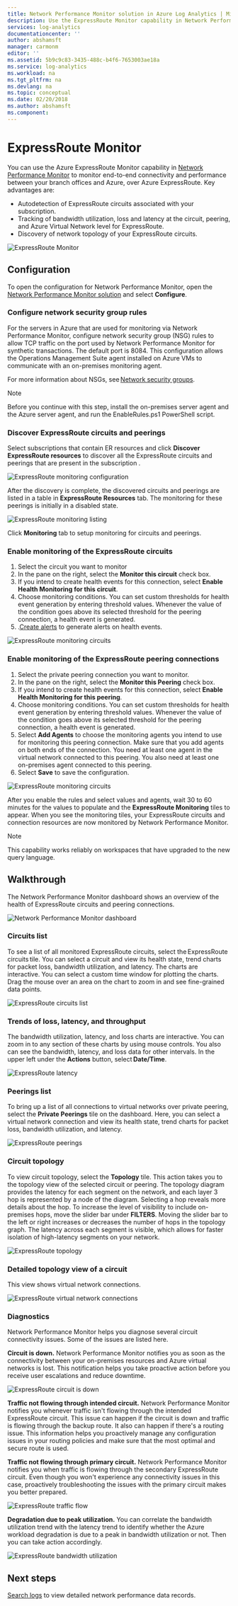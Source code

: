 ```yaml
---
title: Network Performance Monitor solution in Azure Log Analytics | Microsoft Docs
description: Use the ExpressRoute Monitor capability in Network Performance Monitor to monitor end-to-end connectivity and performance between your branch offices and Azure, over Azure ExpressRoute.
services: log-analytics
documentationcenter: ''
author: abshamsft
manager: carmonm
editor: ''
ms.assetid: 5b9c9c83-3435-488c-b4f6-7653003ae18a
ms.service: log-analytics
ms.workload: na
ms.tgt_pltfrm: na
ms.devlang: na
ms.topic: conceptual
ms.date: 02/20/2018
ms.author: abshamsft
ms.component: 
---
```


# ExpressRoute Monitor

You can use the Azure ExpressRoute Monitor capability in [Network Performance Monitor](log-analytics-network-performance-monitor.md) to monitor end-to-end connectivity and performance between your branch offices and Azure, over Azure ExpressRoute. Key advantages are: 

- Autodetection of ExpressRoute circuits associated with your subscription.
- Tracking of bandwidth utilization, loss and latency at the circuit, peering, and Azure Virtual Network level for ExpressRoute.
- Discovery of network topology of your ExpressRoute circuits.

![ExpressRoute Monitor](media/log-analytics-network-performance-monitor/expressroute-intro.png)

## Configuration 
To open the configuration for Network Performance Monitor, open the [Network Performance Monitor solution](log-analytics-network-performance-monitor.md) and select **Configure**.

### Configure network security group rules 
For the servers in Azure that are used for monitoring via Network Performance Monitor, configure network security group (NSG) rules to allow TCP traffic on the port used by Network Performance Monitor for synthetic transactions. The default port is 8084. This configuration allows the Operations Management Suite agent installed on Azure VMs to communicate with an on-premises monitoring agent. 

For more information about NSGs, see [Network security groups](../virtual-network/manage-network-security-group.md). 

>[!NOTE]
> Before you continue with this step, install the on-premises server agent and the Azure server agent, and run the EnableRules.ps1 PowerShell script. 

 ### Discover ExpressRoute circuits and peerings 
 
Select subscriptions that contain ER resources and click **Discover ExpressRoute resources** to discover all the ExpressRoute circuits and peerings that are present in the subscription .

![ExpressRoute monitoring configuration](media/log-analytics-network-performance-monitor/erm-multisub-discovery.png)

After the discovery is complete, the discovered circuits and peerings are listed in a table in **ExpressRoute Resources** tab. The monitoring for these peerings is initially in a disabled state. 

![ExpressRoute monitoring listing](media/log-analytics-network-performance-monitor/erm-multisub-erres.png)

Click **Monitoring** tab to setup monitoring for circuits and peerings.

### Enable monitoring of the ExpressRoute circuits 
1. Select the circuit you want to monitor
2. In the pane on the right, select the **Monitor this circuit** check box. 
3. If you intend to create health events for this connection, select **Enable Health Monitoring for this circuit**. 
4. Choose monitoring conditions. You can set custom thresholds for health event generation by entering threshold values. Whenever the value of the condition goes above its selected threshold for the peering connection, a health event is generated. 
5. .[Create alerts](https://docs.microsoft.com/en-us/azure/azure-monitor/insights/network-performance-monitor#alerts) to generate alerts on health events. 

![ExpressRoute monitoring circuits](media/log-analytics-network-performance-monitor/erm-multisub-monitoring-circuit.png)


### Enable monitoring of the ExpressRoute peering connections 

1. Select the private peering connection you want to monitor.
2. In the pane on the right, select the **Monitor this Peering** check box. 
3. If you intend to create health events for this connection, select **Enable Health Monitoring for this peering**. 
4. Choose monitoring conditions. You can set custom thresholds for health event generation by entering threshold values. Whenever the value of the condition goes above its selected threshold for the peering connection, a health event is generated. 
5. Select **Add Agents** to choose the monitoring agents you intend to use for monitoring this peering connection. Make sure that you add agents on both ends of the connection. You need at least one agent in the virtual network connected to this peering. You also need at least one on-premises agent connected to this peering. 
6. Select **Save** to save the configuration. 

![ExpressRoute monitoring circuits](media/log-analytics-network-performance-monitor/erm-multisub-monitoring-peerings.png)


After you enable the rules and select values and agents, wait 30 to 60 minutes for the values to populate and the **ExpressRoute Monitoring** tiles to appear. When you see the monitoring tiles, your ExpressRoute circuits and connection resources are now monitored by Network Performance Monitor. 

>[!NOTE]
> This capability works reliably on workspaces that have upgraded to the new query language.

## Walkthrough 

The Network Performance Monitor dashboard shows an overview of the health of ExpressRoute circuits and peering connections. 

![Network Performance Monitor dashboard](media/log-analytics-network-performance-monitor/npm-dashboard-expressroute.png) 

### Circuits list 

To see a list of all monitored ExpressRoute circuits, select the ExpressRoute circuits tile. You can select a circuit and view its health state, trend charts for packet loss, bandwidth utilization, and latency. The charts are interactive. You can select a custom time window for plotting the charts. Drag the mouse over an area on the chart to zoom in and see fine-grained data points. 

![ExpressRoute circuits list](media/log-analytics-network-performance-monitor/expressroute-circuits.png) 

### Trends of loss, latency, and throughput 

The bandwidth utilization, latency, and loss charts are interactive. You can zoom in to any section of these charts by using mouse controls. You also can see the bandwidth, latency, and loss data for other intervals. In the upper left under the **Actions** button, select **Date/Time**. 

![ExpressRoute latency](media/log-analytics-network-performance-monitor/expressroute-latency.png) 

### Peerings list 

To bring up a list of all connections to virtual networks over private peering, select the **Private Peerings** tile on the dashboard. Here, you can select a virtual network connection and view its health state, trend charts for packet loss, bandwidth utilization, and latency. 

![ExpressRoute peerings](media/log-analytics-network-performance-monitor/expressroute-peerings.png) 

### Circuit topology 

To view circuit topology, select the **Topology** tile. This action takes you to the topology view of the selected circuit or peering. The topology diagram provides the latency for each segment on the network, and each layer 3 hop is represented by a node of the diagram. Selecting a hop reveals more details about the hop. To increase the level of visibility to include on-premises hops, move the slider bar under **FILTERS**. Moving the slider bar to the left or right increases or decreases the number of hops in the topology graph. The latency across each segment is visible, which allows for faster isolation of high-latency segments on your network. 

![ExpressRoute topology](media/log-analytics-network-performance-monitor/expressroute-topology.png)

### Detailed topology view of a circuit 

This view shows virtual network connections. 

![ExpressRoute virtual network connections](media/log-analytics-network-performance-monitor/expressroute-vnet.png)
 

### Diagnostics 

Network Performance Monitor helps you diagnose several circuit connectivity issues. Some of the issues are listed here. 

**Circuit is down.** Network Performance Monitor notifies you as soon as the connectivity between your on-premises resources and Azure virtual networks is lost. This notification helps you take proactive action before you receive user escalations and reduce downtime.

![ExpressRoute circuit is down](media/log-analytics-network-performance-monitor/expressroute-circuit-down.png)
 

**Traffic not flowing through intended circuit.** Network Performance Monitor notifies you whenever traffic isn't flowing through the intended ExpressRoute circuit. This issue can happen if the circuit is down and traffic is flowing through the backup route. It also can happen if there's a routing issue. This information helps you proactively manage any configuration issues in your routing policies and make sure that the most optimal and secure route is used. 

 

**Traffic not flowing through primary circuit.** Network Performance Monitor notifies you when traffic is flowing through the secondary ExpressRoute circuit. Even though you won't experience any connectivity issues in this case, proactively troubleshooting the issues with the primary circuit makes you better prepared. 

 
![ExpressRoute traffic flow](media/log-analytics-network-performance-monitor/expressroute-traffic-flow.png)


**Degradation due to peak utilization.** You can correlate the bandwidth utilization trend with the latency trend to identify whether the Azure workload degradation is due to a peak in bandwidth utilization or not. Then you can take action accordingly.

![ExpressRoute bandwidth utilization](media/log-analytics-network-performance-monitor/expressroute-peak-utilization.png)

 

## Next steps
[Search logs](log-analytics-log-searches.md) to view detailed network performance data records.
